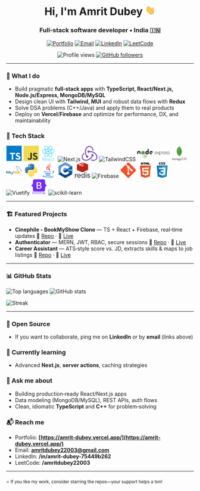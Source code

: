 <h1 align="center">Hi, I'm Amrit Dubey <img src="https://raw.githubusercontent.com/ABSphreak/ABSphreak/master/gifs/Hi.gif" width="28"/></h1>
<h3 align="center">Full‑stack software developer • India 🇮🇳</h3>

<p align="center">
  <a href="https://amrit-dubey.vercel.app/"><img alt="Portfolio" src="https://img.shields.io/badge/Portfolio-amrit--dubey.vercel.app-000?logo=vercel&logoColor=white"></a>
  <a href="mailto:amritdubey22003@gmail.com"><img alt="Email" src="https://img.shields.io/badge/Email-amritdubey22003%40gmail.com-D14836?logo=gmail&logoColor=white"></a>
  <a href="https://linkedin.com/in/amrit-dubey-75449b262"><img alt="LinkedIn" src="https://img.shields.io/badge/LinkedIn-Amrit%20Dubey-0A66C2?logo=linkedin&logoColor=white"></a>
  <a href="https://leetcode.com/amritdubey22003/"><img alt="LeetCode" src="https://img.shields.io/badge/LeetCode-amritdubey22003-FFA116?logo=leetcode&logoColor=black"></a>
</p>

<p align="center">
  <img alt="Profile views" src="https://komarev.com/ghpvc/?username=amritdubey1600&style=flat&color=0e75b6"/>
  <a href="https://github.com/amritdubey1600?tab=followers"><img alt="GitHub followers" src="https://img.shields.io/github/followers/amritdubey1600?label=Follow&style=social"></a>
</p>

---

### 🚀 What I do

* Build pragmatic **full‑stack apps** with **TypeScript, React/Next.js, Node.js/Express, MongoDB/MySQL**
* Design clean UI with **Tailwind, MUI** and robust data flows with **Redux**
* Solve DSA problems (C++/Java) and apply them to real products
* Deploy on **Vercel**/**Firebase** and optimize for performance, DX, and maintainability

### 🧰 Tech Stack

<p>
  <img src="https://raw.githubusercontent.com/devicons/devicon/master/icons/typescript/typescript-original.svg" width="42" height="42" alt="TypeScript"/>
  <img src="https://raw.githubusercontent.com/devicons/devicon/master/icons/javascript/javascript-original.svg" width="42" height="42" alt="JavaScript"/>
  <img src="https://raw.githubusercontent.com/devicons/devicon/master/icons/react/react-original-wordmark.svg" width="42" height="42" alt="React"/>
  <img src="https://cdn.worldvectorlogo.com/logos/nextjs-2.svg" width="42" height="42" alt="Next.js"/>
  <img src="https://raw.githubusercontent.com/devicons/devicon/master/icons/redux/redux-original.svg" width="42" height="42" alt="Redux"/>
  <img src="https://www.vectorlogo.zone/logos/tailwindcss/tailwindcss-icon.svg" width="42" height="42" alt="TailwindCSS"/>
  <img src="https://raw.githubusercontent.com/devicons/devicon/master/icons/nodejs/nodejs-original-wordmark.svg" width="42" height="42" alt="Node.js"/>
  <img src="https://raw.githubusercontent.com/devicons/devicon/master/icons/express/express-original-wordmark.svg" width="42" height="42" alt="Express"/>
  <img src="https://raw.githubusercontent.com/devicons/devicon/master/icons/mongodb/mongodb-original-wordmark.svg" width="42" height="42" alt="MongoDB"/>
  <img src="https://raw.githubusercontent.com/devicons/devicon/master/icons/mysql/mysql-original-wordmark.svg" width="42" height="42" alt="MySQL"/>
  <img src="https://raw.githubusercontent.com/devicons/devicon/master/icons/python/python-original.svg" width="42" height="42" alt="Python"/>
  <img src="https://raw.githubusercontent.com/devicons/devicon/master/icons/java/java-original.svg" width="42" height="42" alt="Java"/>
  <img src="https://raw.githubusercontent.com/devicons/devicon/master/icons/cplusplus/cplusplus-original.svg" width="42" height="42" alt="C++"/>
  <img src="https://raw.githubusercontent.com/devicons/devicon/master/icons/redis/redis-original-wordmark.svg" width="42" height="42" alt="Redis"/>
  <img src="https://www.vectorlogo.zone/logos/firebase/firebase-icon.svg" width="42" height="42" alt="Firebase"/>
  <img src="https://raw.githubusercontent.com/devicons/devicon/master/icons/git/git-original.svg" width="42" height="42" alt="Git"/>
  <img src="https://raw.githubusercontent.com/devicons/devicon/master/icons/html5/html5-original-wordmark.svg" width="42" height="42" alt="HTML5"/>
  <img src="https://raw.githubusercontent.com/devicons/devicon/master/icons/css3/css3-original-wordmark.svg" width="42" height="42" alt="CSS3"/>
  <img src="https://bestofjs.org/logos/vuetify.svg" width="42" height="42" alt="Vuetify"/>
  <img src="https://raw.githubusercontent.com/devicons/devicon/master/icons/bootstrap/bootstrap-plain-wordmark.svg" width="42" height="42" alt="Bootstrap"/>
  <img src="https://upload.wikimedia.org/wikipedia/commons/0/05/Scikit_learn_logo_small.svg" width="42" height="42" alt="scikit-learn"/>
</p>

---

### 🏗️ Featured Projects

* **Cinephile - BookMyShow Clone** — TS + React + Firebase, real‑time updates
  🔗 [Repo](https://github.com/amritdubey1600/cinephile) · 🔗 [Live](https://cinephile-sepia-six.vercel.app/)
* **Authenticator** — MERN, JWT, RBAC, secure sessions
  🔗 [Repo](https://github.com/amritdubey1600/admin-app) · 🔗 [Live](https://admin-app-sypg.onrender.com)
* **Career Assistant** — ATS‑style score vs. JD, extracts skills & maps to job listings
  🔗 [Repo](https://github.com/amritdubey1600/resume_app_final) · 🔗 [Live](https://career-achiever.onrender.com/)
  
---

### 📊 GitHub Stats

<p>
  <img height="165" alt="Top languages" src="https://github-readme-stats.vercel.app/api/top-langs/?username=amritdubey1600&layout=compact&hide_border=true" />
  <img height="165" alt="GitHub stats" src="https://github-readme-stats.vercel.app/api?username=amritdubey1600&show_icons=true&hide_border=true" />
</p>
<p>
  <img height="165" alt="Streak" src="https://streak-stats.demolab.com?user=amritdubey1600&hide_border=true" />
</p>

---

### 🤝 Open Source

* If you want to collaborate, ping me on **LinkedIn** or by **email** (links above)

### 🧠 Currently learning

* Advanced **Next.js**, **server actions**, caching strategies

### 💬 Ask me about

* Building production‑ready React/Next.js apps
* Data modeling (MongoDB/MySQL), REST APIs, auth flows
* Clean, idiomatic **TypeScript** and **C++** for problem‑solving

### 📬 Reach me

* Portfolio: **[https://amrit-dubey.vercel.app/](https://amrit-dubey.vercel.app/)**
* Email: **[amritdubey22003@gmail.com](mailto:amritdubey22003@gmail.com)**
* LinkedIn: **/in/amrit-dubey-75449b262**
* LeetCode: **/amritdubey22003**

---

<sub>⭐ If you like my work, consider starring the repos—your support helps a ton!</sub>
